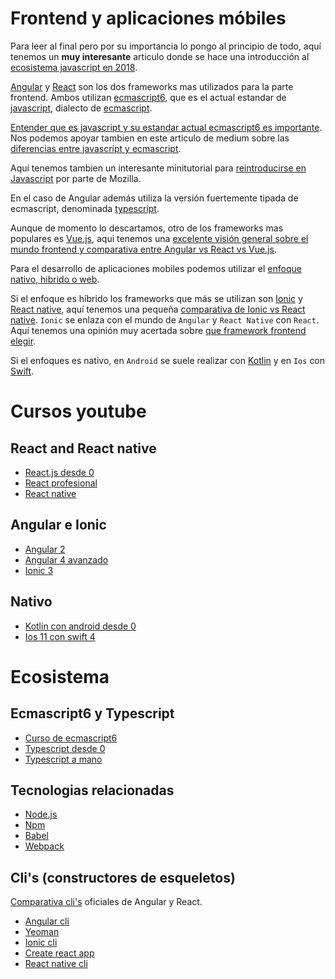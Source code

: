 Frontend y aplicaciones móbiles
================================

Para leer al final pero por su importancia lo pongo al principio de todo, aquí tenemos un **muy interesante** articulo donde se hace una introducción al [ecosistema javascript en 2018](https://www.imaginarycloud.com/blog/a-javascript-ecosystem-overview/). 

[Angular](https://angular.io/) y [React](https://reactjs.org/) son los dos frameworks mas utilizados para la parte frontend. 
Ambos utilizan [ecmascript6](http://es6-features.org), que es el actual estandar de [javascript](https://es.wikipedia.org/wiki/JavaScript), 
dialecto de [ecmascript](https://www.ecma-international.org/publications/standards/Ecma-262.htm).

[Entender que es javascript y su estandar actual ecmascript6 es importante](https://carlosazaustre.es/ecmascript-6-el-nuevo-estandar-de-javascript/). Nos podemos apoyar tambien en este articulo de medium sobre las [diferencias entre javascript y ecmascript](https://medium.freecodecamp.org/whats-the-difference-between-javascript-and-ecmascript-cba48c73a2b5).

Aquí tenemos tambien un interesante minitutorial para [reintroducirse en Javascript](https://developer.mozilla.org/en-US/docs/Web/JavaScript/A_re-introduction_to_JavaScript) por parte de Mozilla.

En el caso de Angular además utiliza la versión fuertemente tipada de ecmascript, denominada [typescript](https://www.typescriptlang.org/).

Aunque de momento lo descartamos, otro de los frameworks mas populares es [Vue.js](https://vuejs.org/), aqui tenemos una [excelente visión general sobre el mundo frontend y comparativa entre Angular vs React vs Vue.js](https://www.youtube.com/watch?v=REmltoDk07g).

Para el desarrollo de aplicaciones mobiles podemos utilizar el [enfoque nativo, hibrido o web](https://nubeser.com/tipos-desarrollo-apps-moviles/).

Si el enfoque es híbrido los frameworks que más se utilizan son [Ionic](https://ionicframework.com/) y [React native](https://facebook.github.io/react-native/), aquí tenemos una pequeña [comparativa de Ionic vs React native](https://labs.beeva.com/escogiendo-un-framework-para-desarrollo-h%C3%ADbrido-ionic-vs-react-native-e69406283549).
`Ionic` se enlaza con el mundo de `Angular` y `React Native` con `React`. Aquí tenemos una opinión muy acertada sobre [que framework frontend elegir](https://www.youtube.com/watch?v=jTtab_rnvic&feature=youtu.be).

Si el enfoques es nativo, en `Android` se suele realizar con [Kotlin](https://kotlinlang.org/) y en `Ios` con [Swift](https://www.apple.com/es/swift/).

Cursos youtube
==============

React and React native
----------------------
* [React.js desde 0](https://www.youtube.com/playlist?list=PLeWI3XlFEVOX6jACDygzApsvigQiDrun8)
* [React profesional](https://www.youtube.com/playlist?list=PLeWI3XlFEVOWvEmuwUZCYhEP6NLIqT2Lp)
* [React native](https://www.youtube.com/playlist?list=PLqB3diFeF20Tjmnl8ASD4edh7r8-Qd5ep)

Angular e Ionic
---------------
* [Angular 2](https://www.youtube.com/playlist?list=PLORQfrS2-ZMeRUeZMcc-rTp6ToiDbicIt)
* [Angular 4 avanzado](https://www.youtube.com/playlist?list=PLORQfrS2-ZMcJsZLmr5Lo-4SUdYFQxlVT)
* [Ionic 3](https://www.youtube.com/playlist?list=PLORQfrS2-ZMdDUtv5I7E3jXvbPCfWbrrN)

Nativo
------
* [Kotlin con android desde 0](https://www.youtube.com/playlist?list=PLfkODrpjGnhmzRSUC5L-M_BjkyavnSKXS)
* [Ios 11 con swift 4](https://www.youtube.com/playlist?list=PLO2KKTlztSAREq51-8QVmmsxe1KGEshyP)

Ecosistema
===========

Ecmascript6 y Typescript
------------------------
* [Curso de ecmascript6](https://www.youtube.com/playlist?list=PLIddmSRJEJ0tYYrHQAAeTAmXzj36jxXoF)
* [Typescript desde 0](https://www.youtube.com/watch?v=Xxqh0RoWxNc)
* [Typescript a mano](https://www.youtube.com/playlist?list=PLCKuOXG0bPi2J-C0WPRZdHTG6pareIvV2)

Tecnologias relacionadas
-------------------------
* [Node.js](https://nodejs.org/es/)
* [Npm](https://www.npmjs.com/)
* [Babel](https://babeljs.io/)
* [Webpack](https://webpack.js.org/)

Cli's (constructores de esqueletos)
------------------------------------
[Comparativa cli's](https://medium.jonasbandi.net/angular-vs-react-the-cli-d8af18063006) oficiales de Angular y React.

* [Angular cli](https://cli.angular.io/)
* [Yeoman](http://yeoman.io/)
* [Ionic cli](https://ionicframework.com/docs/cli/)
* [Create react app](https://github.com/facebook/create-react-app)
* [React native cli](https://facebook.github.io/react-native/docs/understanding-cli.html)


